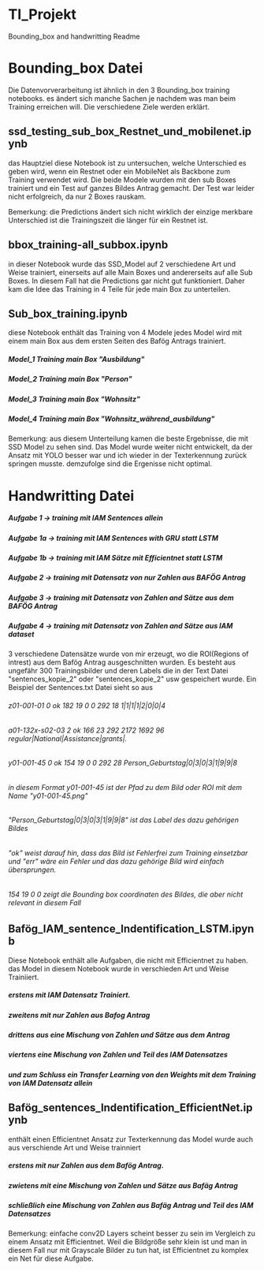 # TI_Projekt
Bounding_box and handwritting Readme

# Bounding_box Datei
Die Datenvorverarbeitung ist ähnlich in den 3 Bounding_box training notebooks. es ändert sich manche Sachen je nachdem was man beim Training erreichen will. Die verschiedene Ziele werden erklärt.

## ssd_testing_sub_box_Restnet_und_mobilenet.ipynb
das Hauptziel diese Notebook ist zu untersuchen, welche Unterschied es geben wird, wenn ein Restnet oder ein MobileNet als Backbone zum Training verwendet wird.
Die beide Modele wurden mit den sub Boxes trainiert und ein Test auf ganzes Bildes Antrag gemacht. Der Test war leider nicht erfolgreich, da nur 2 Boxes rauskam.

 Bemerkung: die Predictions ändert sich nicht wirklich der einzige merkbare Unterschied ist die Trainingszeit die länger für ein Restnet ist.

## bbox_training-all_subbox.ipynb
in dieser Notebook wurde das SSD_Model auf 2 verschiedene Art und Weise trainiert, einerseits auf alle Main Boxes und andererseits auf alle Sub Boxes. In diesem Fall hat die Predictions gar nicht gut funktioniert. Daher kam die Idee das Training in 4 Teile für jede main Box zu unterteilen.

## Sub_box_training.ipynb

diese Notebook enthält das Training von 4 Modele jedes Model wird mit einem main Box aus dem ersten Seiten des Bafög Antrags trainiert.
##### Model_1 Training main Box "Ausbildung"
##### Model_2 Training main Box "Person"
##### Model_3 Training main Box "Wohnsitz"
##### Model_4 Training main Box "Wohnsitz_während_ausbildung"

Bemerkung: aus diesem Unterteilung kamen die beste Ergebnisse, die mit SSD Model zu sehen sind. Das Model wurde weiter nicht entwickelt, da der Ansatz mit YOLO besser war und ich wieder in der Texterkennung zurück springen musste. demzufolge sind die Ergenisse nicht optimal.

# Handwritting Datei 
##### Aufgabe 1 -> training mit IAM Sentences allein 
##### Aufgabe 1a -> training mit IAM Sentences with GRU statt LSTM  
##### Aufgabe 1b -> training mit IAM Sätze mit Efficientnet statt LSTM
##### Aufgabe 2 -> training mit Datensatz von nur Zahlen aus BAFÖG Antrag
##### Aufgabe 3 -> training mit Datensatz von Zahlen  and Sätze  aus dem BAFÖG Antrag
##### Aufgabe 4 -> training mit Datensatz von Zahlen and Sätze aus IAM dataset

3 verschiedene Datensätze wurde von mir erzeugt, wo die ROI(Regions of intrest) aus dem Bafög Antrag ausgeschnitten wurden. Es besteht aus ungefähr 300 Trainingsbilder und deren Labels die in der Text Datei "sentences_kopie_2" oder "sentences_kopie_2" usw gespeichert wurde.
Ein Beispiel der Sentences.txt Datei sieht so aus 

###### z01-001-01 0 ok 182 19 0 0 292 18 1|1|1|1|2|0|0|4
###### a01-132x-s02-03 2 ok 166 23 292 2172 1692 96 regular|National|Assistance|grants|.
###### y01-001-45 0 ok 154 19 0 0 292 28 Person_Geburtstag|0|3|0|3|1|9|9|8

###### in diesem Format y01-001-45 ist der Pfad zu dem Bild oder ROI mit dem Name "y01-001-45.png"
###### "Person_Geburtstag|0|3|0|3|1|9|9|8" ist das Label des dazu gehörigen Bildes
###### "ok" weist darauf hin, dass das Bild ist Fehlerfrei zum Training einsetzbar und "err" wäre ein Fehler und das dazu gehörige Bild wird einfach übersprungen.
###### 154 19 0 0 zeigt die Bounding box coordinaten des Bildes, die aber nicht relevant in diesem Fall

## Bafög_IAM_sentence_Indentification_LSTM.ipynb
Diese Notebook enthält alle Aufgaben, die nicht mit Efficientnet zu haben.
das Model in diesem Notebook wurde in verschieden Art und Weise Trainiiert. 
##### erstens mit IAM Datensatz Trainiert.
##### zweitens mit nur Zahlen aus Bafog Antrag
##### drittens aus eine Mischung von Zahlen und Sätze aus dem Antrag
##### viertens eine Mischung von Zahlen und Teil des IAM Datensatzes
##### und zum Schluss ein Transfer Learning von den Weights mit dem Training von IAM Datensatz allein

## Bafög_sentences_Indentification_EfficientNet.ipynb
enthält einen Efficientnet Ansatz zur Texterkennung 
das Model wurde auch aus verschiende Art und Weise trainniert
##### erstens mit nur Zahlen aus dem Bafög Antrag.
##### zwietens mit eine Mischung von Zahlen und Sätze aus Bafäg Antrag
##### schließlich eine Mischung von Zahlen aus Bafäg Antrag und Teil des IAM Datensatzes

Bemerkung: einfache conv2D Layers scheint besser zu sein im Vergleich zu einem Ansatz mit Efficientnet. Weil die Bildgröße sehr klein ist und man in diesem Fall nur mit Grayscale Bilder zu tun hat, ist Efficientnet zu komplex ein Net für diese Aufgabe.
